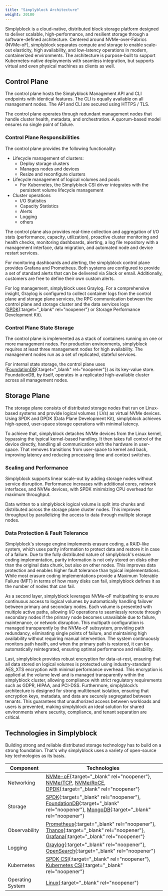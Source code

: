 ```yaml
---
title: "Simplyblock Architecture"
weight: 20100
---
```


Simplyblock is a cloud-native, distributed block storage platform designed to deliver scalable, high-performance, and
resilient storage through a software-defined architecture. Centered around NVMe-over-Fabrics (NVMe-oF), simplyblock
separates compute and storage to enable scale-out elasticity, high availability, and low-latency operations in modern,
containerized environments. The architecture is purpose-built to support Kubernetes-native deployments with seamless
integration, but supports virtual and even physical machines as clients as well.

## Control Plane

The control plane hosts the Simplyblock Management API and CLI endpoints with identical features. The CLI is equally
available on all management nodes. The API and CLI are secured using HTTPS / TLS.

The control plane operates through redundant management nodes that handle cluster health, metadata, and orchestration. A
quorum-based model ensures no single point of failure.

### Control Plane Responsibilities

The control plane provides the following functionality:

- Lifecycle management of clusters:
    - Deploy storage clusters
    - Manages nodes and devices
    - Resize and reconfigure clusters
- Lifecycle management of logical volumes and pools
    - For Kubernetes, the Simplyblock CSI driver integrates with the persistent volume lifecycle management
- Cluster operations
    - I/O Statistics
    - Capacity Statistics
    - Alerts
    - Logging
    - others

The control plane also provides real-time collection and aggregation of I/O stats (performance, capacity,
utilization), proactive cluster monitoring and health checks, monitoring dashboards, alerting, a log file repository
with a management interface, data migration, and automated node and device restart services.

For monitoring dashboards and alerting, the simplyblock control plane provides Grafana and Prometheus. Both systems are
configured to provide a set of standard alerts that can be delivered via Slack or email. Additionally, customers
are free to define their own custom alerts.

For log management, simplyblock uses Graylog. For a comprehensive insight, Graylog is configured to collect container
logs from the control plane and storage plane services, the RPC communication between the control plane and storage
cluster and the data services logs ([SPDK](https://spdk.io/){:target="_blank" rel="noopener"} or Storage Performance
Development Kit).

### Control Plane State Storage

The control plane is implemented as a stack of containers running on one or more management nodes. For production
environments, simplyblock requires at least three management nodes for high availability. The management nodes run as
a set of replicated, stateful services.

For internal state storage, the control plane uses ([FoundationDB](https://www.foundationdb.org/){:target="_blank" rel="noopener"}) as
its key-value store. FoundationDB, by itself, operates in a replicated high-available cluster across all management
nodes.

## Storage Plane

The storage plane consists of distributed storage nodes that run on Linux-based systems and provide logical volumes (
LVs) as virtual NVMe devices. Using SPDK and DPDK (Data Plane Development Kit), simplyblock achieves high-speed,
user-space storage operations with minimal latency.

To achieve that, simplyblock detaches NVMe devices from the Linux kernel, bypassing the typical kernel-based handling.
It then takes full control of the device directly, handling all communication with the hardware in user-space. That
removes transitions from user-space to kernel and back, improving latency and reducing processing time and context
switches.

### Scaling and Performance

Simplyblock supports linear scale-out by adding storage nodes without service disruption. Performance increases with
additional cores, network interfaces, and NVMe devices, with SPDK minimizing CPU overhead for maximum throughput.

Data written to a simplyblock logical volume is split into chunks and distributed across the storage plane cluster
nodes. This improves throughput by parallelizing the access to data through multiple storage nodes.

### Data Protection & Fault Tolerance

Simplyblock's storage engine implements erasure coding, a RAID-like system, which uses parity information to protect
data and restore it in case of a failure. Due to the fully distributed nature of simplyblock's erasure coding
implementation, parity information is not only stored on disks other than the original data chunk, but also on other
nodes. This improves data protection and enables higher fault tolerance than typical implementations. While most
erasure coding implementations provide a Maximum Tolerable Failure (MFT) in terms of how many disks can fail,
simplyblock defines it as the number of nodes that can fail.

As a second layer, simplyblock leverages NVMe-oF multipathing to ensure continuous access to logical volumes by
automatically handling failover between primary and secondary nodes. Each volume is presented with multiple active
paths, allowing I/O operations to seamlessly reroute through secondary nodes if the primary node becomes unavailable due
to failure, maintenance, or network disruption. This multipath configuration is managed transparently by the NVMe-oF
subsystem, providing path redundancy, eliminating single points of failure, and maintaining high availability without
requiring manual intervention. The system continuously monitors path health, and when the primary path is restored, it
can be automatically reintegrated, ensuring optimal performance and reliability.

Last, simplyblock provides robust encryption for data-at-rest, ensuring that all data stored on logical volumes is
protected using industry-standard AES_XTS encryption with minimal performance overhead. This encryption is applied at
the volume level and is managed transparently within the simplyblock cluster, allowing compliance with strict regulatory
requirements such as GDPR, HIPAA, and PCI-DSS. Furthermore, simplyblock’s architecture is designed for strong
multitenant isolation, ensuring that encryption keys, metadata, and data are securely segregated between tenants. This
guarantees that unauthorized access between workloads and users is prevented, making simplyblock an ideal solution for
shared environments where security, compliance, and tenant separation are critical.

## Technologies in Simplyblock

Building strong and reliable distributed storage technology has to build on a strong foundation. That's why simplyblock
uses a variety of open-source key technologies as its basis.

| Component        | Technologies                                                                                                                                                                                                                                                                                             |
|------------------|----------------------------------------------------------------------------------------------------------------------------------------------------------------------------------------------------------------------------------------------------------------------------------------------------------|
| Networking       | [NVMe-oF](https://nvmexpress.org/){:target="_blank" rel="noopener"}, [NVMe/TCP](../important-notes/terminology.md#nvmetcp-nvme-over-tcp), [NVMe/RoCE](../important-notes/terminology.md#nvmeroce-nvme-over-rdma-over-converged-ethernet), [DPDK](https://www.dpdk.org/){:target="_blank" rel="noopener"} |
| Storage          | [SPDK](https://spdk.io/){:target="_blank" rel="noopener"}, [FoundationDB](https://www.foundationdb.org/){:target="_blank" rel="noopener"}, [MongoDB](https://www.mongodb.com/){:target="_blank" rel="noopener"}                                                                                          |
| Observability    | [Prometheus](https://prometheus.io/){:target="_blank" rel="noopener"}, [Thanos](https://thanos.io/){:target="_blank" rel="noopener"}, [Grafana](https://grafana.com/){:target="_blank" rel="noopener"}                                                                                                   |
| Logging          | [Graylog](https://graylog.org/){:target="_blank" rel="noopener"}, [OpenSearch](https://opensearch.org/){:target="_blank" rel="noopener"}                                                                                                                                                                 |
| Kubernetes       | [SPDK CSI](https://github.com/spdk/spdk-csi){:target="_blank" rel="noopener"}, [Kubernetes CSI](https://kubernetes-csi.github.io/docs/){:target="_blank" rel="noopener"}                                                                                                                                 |
| Operating System | [Linux](https://www.kernel.org/){:target="_blank" rel="noopener"}                                                                                                                                                                                                                                        |
